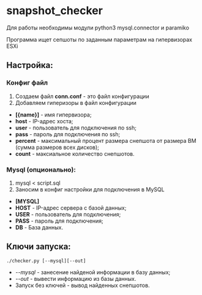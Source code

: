 # snapshot_checker

Для работы необходимы модули python3 mysql.connector и paramiko 

Программа ищет сепшоты по заданным параметрам на гипервизорах ESXi

## Настройка:

### Конфиг файл

1. Создаем файл **conn.conf** - это файл конфигурации
2. Добавляем гиперизоры в файл конфигурации

* **[{name}]** - имя гипервизора;
* **host** - IP-адрес хоста;
* **user** - пользователь для подключения по ssh;
* **pass** - пароль для подключения по ssh;
* **percent** - максимальный процент размера снепшота от размера ВМ (сумма размеров всех дисков);
* **count** - максиальное количество снепшотов.

### Mysql (опционально):

1. mysql < script.sql
2. Заносим в конфиг настройки для подключения в MySQL

* **[MYSQL]**
* **HOST** - IP-адрес сервера с базой данных;
* **USER** - пользователь для подключения;
* **PASS** - пароль для подключения;
* **DB** - База данных.

## Ключи запуска:
```
./checker.py [--mysql][--out]
```
* *--mysql* - занесение найденой информации в базу данных;
* *--out* - вывести информацию из базы данных.
* Запуск без ключей - вывод найденных снепшотов.
